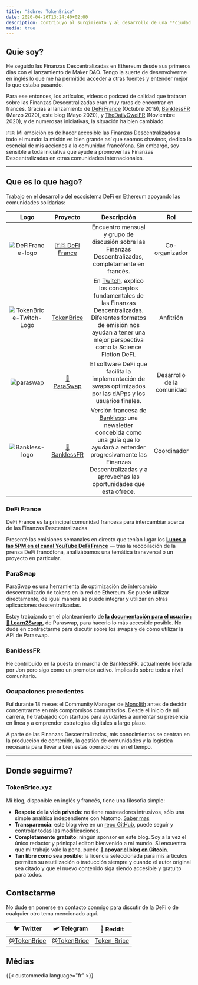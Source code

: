 ```yaml
---
title: "Sobre: TokenBrice"
date: 2020-04-26T13:24:40+02:00
description: Contribuyo al surgimiento y al desarrollo de una **ciudad galana financieramente soberana** y resistente a los ataques del invasor banco-romano gracias a las Finanzas Descentralizadas.
media: true
---
```


## Quie soy?

He seguido las Finanzas Descentralizadas en Ethereum desde sus primeros dias con el lanzamiento de Maker DAO. Tengo la suerte de desenvolverme en inglés lo que me ha permitido acceder a otras fuentes y entender mejor lo que estaba pasando.

Para ese entonces, los artículos, videos o podcast de calidad que trataran sobre las Finanzas Descentralizadas eran muy raros de encontrar en francés. Gracias al lanzamiento de [DeFi France](https://discord.gg/3bWZcK2) (Octubre 2019), [BanklessFR](https://banklessfr.substack.com/) (Marzo 2020), este blog (Mayo 2020), y [TheDailyGweiFR](https://thedailygweifr.substack.com/) (Noviembre 2020), y de numerosas iniciativas, la situación ha bien cambiado. 

🇫🇷 Mi ambición es de hacer accesible las Finanzas Descentralizadas a todo el mundo: la misión es bien grande así que seamos chavinos, dedico lo esencial de mis acciones a la comunidad francófona. Sin embargo, soy sensible a toda iniciativa que ayude a promover las Finanzas Descentralizadas en otras comunidades internacionales.

---

## Que es lo que hago?

Trabajo en el desarrollo del ecosistema DeFi en Ethereum apoyando las comunidades solidarias:


|  Logo | Proyecto | Descripción | Rol |
| :---: | :---: | :---: | :---: |
|  ![DeFiFrance-logo](/img/others/defifrance-logo.png) | [🇫🇷 DeFi France](https://discord.gg/3bWZcK2) | Encuentro mensual y grupo de discusión sobre las Finanzas Descentralizadas, completamente en francés. | Co-organizador |
|  ![TokenBrice-Twitch-Logo](/img/main/emblem-color-square-250.png) | [TokenBrice](https://twitch.tv/tokenbrice) | En [Twitch](https://twitch.tv/tokenbrice), explico los conceptos fundamentales de las Finanzas Descentralizadas. Diferentes formatos de emisión nos ayudan a tener una mejor perspectiva como la Science Fiction DeFi. | Anfitrión |
|  ![paraswap](/img/others/paraswap.jpeg) | [💱 ParaSwap](https://paraswap.io) | El software DeFi que facilita la implementación de swaps optimizados por las dAPps y los usuarios finales. | Desarrollo de la comunidad |
| ![Bankless-logo](/img/others/bankless.jpg) | [💸 BanklessFR](https://banklessfr.substack.com/) | Versión francesa de [Bankless](https://twitter.com/BanklessHQ): una newsletter concebida como una guía que lo ayudará a entender progresivamente las Finanzas Descentralizadas y a aprovechas las oportunidades que esta ofrece. | Coordinador |

### DeFi France

DeFi France es la principal comunidad francesa para intercambiar acerca de las Finanzas Descentralizadas. 

Presenté las emisiones semanales en directo que tenían lugar los **[Lunes a las 5PM en el canal YouTube DeFi France](https://www.youtube.com/c/defifrance)** — tras la recopilación de la prensa DeFi francófona, analizábamos una temática transversal o un proyecto en particular.

### ParaSwap

ParaSwap es una herramienta de optimización de intercambio descentralizado de tokens en la red de Ethereum. Se puede utilizar directamente, de igual manera se puede integrar y utilizar en otras aplicaciones descentralizadas.

Estoy trabajando en el planteamiento de **[la documentación para el usuario : 📖 Learn2Swap](https://learn2swap.com/l2s/)**, de Paraswap, para hacerlo lo más accesible posible. No dude en contractarme para discutir sobre los swaps y de cómo utilizar la API de Paraswap.

### BanklessFR

He contribuído en la puesta en marcha de BanklessFR, actualmente liderada por Jon pero sigo como un promotor activo. Implicado sobre todo a nivel comunitario.

### Ocupaciones precedentes

Fuí durante 18 meses el Community Manager de [Monolith](https://monolith.xyz) antes de decidir concentrarme en mis compromisos comunitarios. Desde el inicio de mi carrera, he trabajado con startups para ayudarles a aumentar su presencia en línea y a emprender estrategias digitales a largo plazo. 

A parte de las Finanzas Descentralizadas, mis conocimientos se centran en la producción de contenido, la gestión de comunidades y la logistica necesaria para llevar a bien estas operaciones en el tiempo.

---

## Donde seguirme?

### TokenBrice.xyz

Mi blog, disponible en inglés y francés, tiene una filosofia simple:

- **Respeto de la vida privada**: no tiene rastreadores intrusivos, sólo una simple analítica independiente con Matomo. [Saber mas](https://tokenbrice.xyz/posts/2020/hello-world/)
- **Transparencia**: este blog vive en un [repo GitHub](https://github.com/tokenbrice/blog/), puede seguir y controlar todas las modificaciones.
- **Completamente gratuito**: ningún sponsor en este blog. Soy a la vez el único redactor y prinicpal editor: bienvenido a mi mundo. Si encuentra que mi trabajo vale la pena, puede **[🤗 apoyar el blog en Gitcoin](https://gitcoin.co/grants/811/tokenbrice-shining-light-on-ethereums-defi-en-fr)**.
- **Tan libre como sea posible**: la licencia seleccionada para mis artículos permiten su reutilización o traducción siempre y cuando el autor oríginal sea citado y que el nuevo contenido siga siendo accesible y gratuito para todos.

## Contactarme

No dude en ponerse en contacto conmigo para discutir de la DeFi o de cualquier otro tema mencionado aquí.

 🐦 Twitter | 🛩 Telegram | 👾 Reddit |
| :---: | :---: | :---: |
| [@TokenBrice](https://twitter.com/tokenbrice) | [@TokenBrice](https://t.me/tokenbrice) | [Token_Brice](https://www.reddit.com/user/Token_Brice) |

## Médias

{{< custommedia language="fr" >}}
